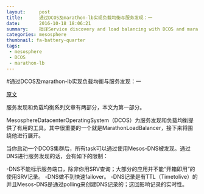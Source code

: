 ```yaml
---
layout:     post
title:      通过DCOS及marathon-lb实现负载均衡与服务发现：一
date:       2016-10-18 18:06:21
summary:    拙译Service discovery and load balancing with DCOS and marathon-lb: Part1
categories: mesosphere
thumbnail: fa-battery-quarter
tags:
 - mesosphere
 - DCOS
 - marathon-lb
---
```


#通过DCOS及marathon-lb实现负载均衡与服务发现：一


[原文][1]


服务发现和负载均衡系列文章有两部分，本文为第一部分。


MesosphereDatacenterOperatingSystem（DCOS）为服务发现和负载均衡提供了有用的工具。其中很重要的一个就是MarathonLoadBalancer，接下来将围绕他进行展开。


当你启动一个DCOS集群后，所有task可以通过使用Mesos-DNS被发现。通过DNS进行服务发现的话，会有如下的限制：

-DNS不能标示服务端口，除非你用SRV查询；大部分的应用并不能“开箱即用”的使用SRV记录。
-DNS做不到快速failover。
-DNS记录是有TTL（Timetolive）的并且Mesos-DNS是通过polling来创建DNS记录的；这回影响记录的实时性。


[1]:https://mesosphere.com/blog/2015/12/04/dcos-marathon-lb/
